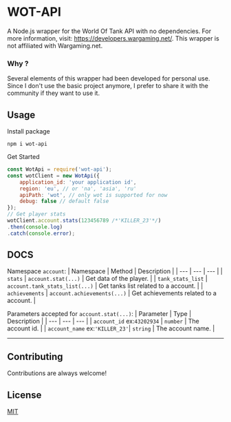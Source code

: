  
# WOT-API
A Node.js wrapper for the World Of Tank API with no dependencies. 
For more information, visit: https://developers.wargaming.net/. 
This wrapper is not affiliated with Wargaming.net.
### Why ? 
Several elements of this wrapper had been developed for personal use. Since I don't use the basic project anymore, I prefer to share it with the community if they want to use it.



## Usage
Install package

`npm i wot-api`

Get Started
```js
const WotApi = require('wot-api');
const wotClient = new WotApi({
    application_id: 'your application id',
    region: 'eu', // or 'na', 'asia', 'ru'
    apiPath: 'wot', // only wot is supported for now
    debug: false // default false 
});
// Get player stats
wotClient.account.stats(123456789 /*'KILLER_23'*/)
.then(console.log)
.catch(console.error);
```

## DOCS
Namespace `account`:
| Namespace | Method | Description |
| --- | --- | --- |
| `stats` | `account.stat(...)` | Get data of the player. |
| `tank_stats_list` | `account.tank_stats_list(...)` | Get tanks list related to a account. |
| `achievements` | `account.achievements(...)` | Get achievements related to a account. |

Parameters accepted for `account.stat(...)`:
| Parameter | Type | Description |
| --- | --- | --- |
| `account_id` ex:`43202934` | `number` | The account id. |
| `account_name` ex:`'KILLER_23'`| `string` | The account name. |
___



## Contributing  

Contributions are always welcome!  


## License  

[MIT](https://choosealicense.com/licenses/mit/)
 
